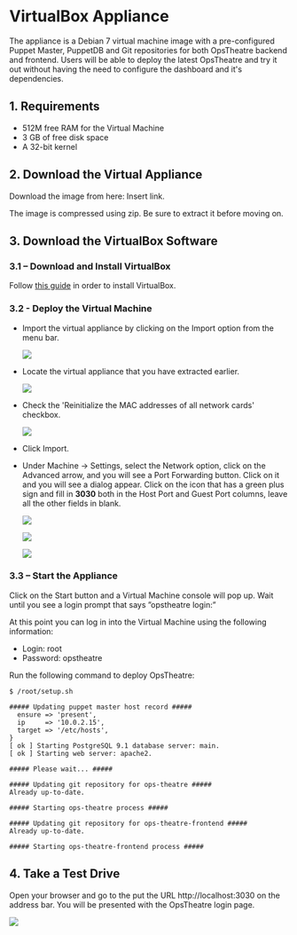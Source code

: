 # VirtualBox Appliance #

The appliance is a Debian 7 virtual machine image with a pre-configured Puppet Master, PuppetDB and Git repositories for both OpsTheatre backend and frontend. Users will be able to deploy the latest OpsTheatre and try it out without having the need to configure the dashboard and it's dependencies.

## 1. Requirements

* 512M free RAM for the Virtual Machine
* 3 GB of free disk space
* A 32-bit kernel

## 2. Download the Virtual Appliance

Download the image from here: Insert link.

The image is compressed using zip. Be sure to extract it before moving on.

## 3. Download the VirtualBox Software
### 3.1 – Download and Install VirtualBox

Follow [this guide](https://www.virtualbox.org/wiki/Downloads) in order to install VirtualBox.

### 3.2 - Deploy the Virtual Machine

* Import the virtual appliance by clicking on the Import option from the menu bar.

  ![](images/import-appliance.png)  
  
  
* Locate the virtual appliance that you have extracted earlier.

  ![](images/import-appliance-2.png)  
  
 
* Check the 'Reinitialize the MAC addresses of all network cards' checkbox.

  ![](images/reinitialize-mac-address.png)
  
* Click Import.

* Under Machine → Settings, select the Network option, click on the Advanced arrow, and you will see a Port Forwarding button. Click on it and you will see a dialog appear. Click on the icon that has a green plus sign and fill in **3030** both in the Host Port and Guest Port columns, leave all the other fields in blank.

  ![](images/nat.png)
  
  ![](images/nat-2.png)
  
  ![](images/nat-3.png)

### 3.3 – Start the Appliance

Click on the Start button and a Virtual Machine console will pop up. Wait until you see a login prompt that says ”opstheatre login:”

At this point you can log in into the Virtual Machine using the following information:

* Login: root
* Password: opstheatre

Run the following command to deploy OpsTheatre:

`$ /root/setup.sh`

    ##### Updating puppet master host record #####
      ensure => 'present',
      ip     => '10.0.2.15',
      target => '/etc/hosts',
    }
    [ ok ] Starting PostgreSQL 9.1 database server: main.
    [ ok ] Starting web server: apache2.

    ##### Please wait... #####

    ##### Updating git repository for ops-theatre #####
    Already up-to-date.
    
    ##### Starting ops-theatre process #####
    
    ##### Updating git repository for ops-theatre-frontend #####
    Already up-to-date.
    
    ##### Starting ops-theatre-frontend process #####


## 4. Take a Test Drive

Open your browser and go to the put the URL http://localhost:3030 on the address bar. You will be presented with the OpsTheatre login page.

![](images/login-page.png)